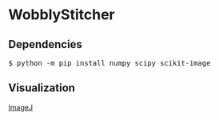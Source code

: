 <h1>WobblyStitcher</h1>

<h2>Dependencies</h1>
<pre>
$ python -m pip install numpy scipy scikit-image
</pre>


<h2>Visualization</h2>

<a href="https://imagej.nih.gov">ImageJ</a>
